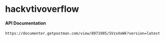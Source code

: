 # hackvtivoverflow

#### API Documentation

```
https://documenter.getpostman.com/view/8971905/SVzxXeWk?version=latest
```





